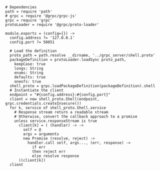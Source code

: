 
    # Dependencies
    path = require 'path'
    # grpc = require '@grpc/grpc-js'
    grpc = require 'grpc'
    protoLoader = require '@grpc/proto-loader'
    
    module.exports = (config={}) ->
      config.address ?= '127.0.0.1'
      config.port ?= 50051
      
      # Load the definition
      proto_path = path.resolve __dirname, '../grpc_server/shell.proto'
      packageDefinition = protoLoader.loadSync proto_path,
        keepCase: true
        longs: String
        enums: String
        defaults: true
        oneofs: true
      shell_proto = grpc.loadPackageDefinition(packageDefinition).shell
      # Instantiate the client
      endpoint = "#{config.address}:#{config.port}"
      client = new shell_proto.Shell(endpoint, grpc.credentials.createInsecure())
      for k, service of shell_proto.Shell.service
        # Response stream return a readable stream
        # Otherwise, convert the callback approach to a promise
        unless service.responseStream is true
          client[k] = ( (handler) -> ->
            self = @
            args = arguments
            new Promise (resolve, reject) ->
              handler.call self, args..., (err, response) ->
                if err
                then reject err
                else resolve response
          )(client[k])
      client
